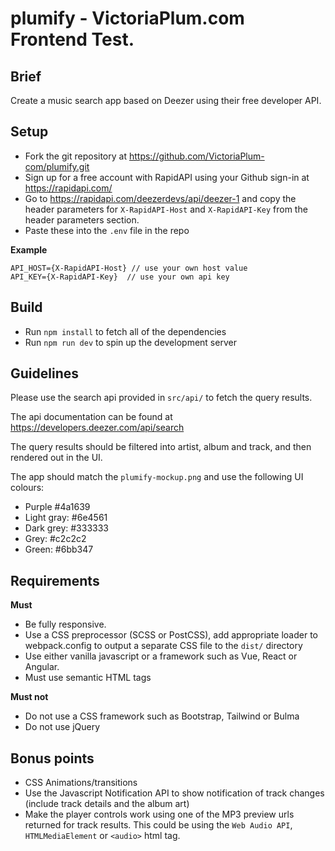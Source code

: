 # plumify - VictoriaPlum.com Frontend Test.

## Brief

Create a music search app based on Deezer using their free developer API.  

## Setup

* Fork the git repository at https://github.com/VictoriaPlum-com/plumify.git
* Sign up for a free account with RapidAPI using your Github sign-in at https://rapidapi.com/
* Go to https://rapidapi.com/deezerdevs/api/deezer-1 and copy the header parameters for 
`X-RapidAPI-Host` and `X-RapidAPI-Key` from the header parameters section. 
* Paste these into the `.env` file in the repo

**Example**

```
API_HOST={X-RapidAPI-Host} // use your own host value
API_KEY={X-RapidAPI-Key}  // use your own api key
```

## Build

* Run `npm install` to fetch all of the dependencies
* Run `npm run dev` to spin up the development server

## Guidelines

Please use the search api provided in `src/api/` to fetch the query results. 

The api documentation can be found at 
https://developers.deezer.com/api/search

The query results should be filtered into artist, album and track, and then 
rendered out in the UI.    

The app should match the `plumify-mockup.png` and use the following UI 
colours: 

* Purple #4a1639
* Light gray: #6e4561
* Dark grey: #333333
* Grey: #c2c2c2
* Green: #6bb347

## Requirements

**Must**

* Be fully responsive.
* Use a CSS preprocessor (SCSS or PostCSS), add appropriate loader to webpack.config
  to output a separate CSS file to the `dist/` directory
* Use either vanilla javascript or a framework such as Vue, React or Angular.  
* Must use semantic HTML tags

**Must not**

* Do not use a CSS framework such as Bootstrap, Tailwind or Bulma
* Do not use jQuery

## Bonus points

* CSS Animations/transitions
* Use the Javascript Notification API to show notification of track changes
  (include track details and the album art)
* Make the player controls work using one of the MP3 preview urls 
  returned for track results. This could be using the `Web Audio API`, 
  `HTMLMediaElement` or `<audio>` html tag. 
